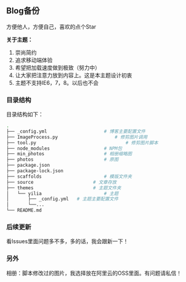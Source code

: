 ## Blog备份

方便他人，方便自己，喜欢的点个Star

**关于主题：**

1. 崇尚简约
2. 追求移动端体验
3. 希望把加载速度做到极致（努力中）
4. 让大家把注意力放到内容上。这是本主题设计初衷
5. 主题不支持IE6，7，8。以后也不会

### 目录结构

目录结构如下：

```bash
.
├── _config.yml						# 博客主要配置文件
├── ImageProcess.py				        # 修剪图片调用
├── tool.py			                        # 修剪图片脚本
├── node_modules					# NPM包
├── min_photos 						# 相册缩略图
├── photos					        # 原图
├── package.json					
├── package-lock.json
├── scaffolds						# 模版文件夹
├── source						# 文章存放
├── themes						# 主题文件夹
│   └── yilia						# 主题
│       ├── _config.yml	  # 主题主要配置文件
│       └──...
└── README.md
```

### 后续更新

看Issues里面问题多不多，多的话，我会跟新一下！

### 另外

相册：脚本修改过的图片，我选择放在阿里云的OSS里面。有问题请私信！
